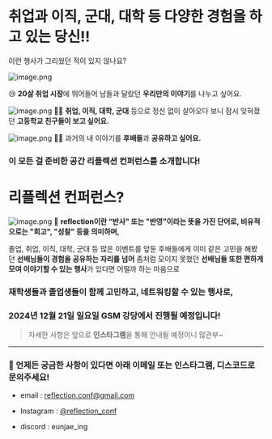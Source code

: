 # 취업과 이직, 군대, 대학 등 다양한 경험을 하고 있는 당신!!
이런 행사가 그리웠던 적이 있지 않나요?

![image.png](https://file.notion.so/f/f/13df8c4f-2ead-4a62-a38d-e24f73c519ba/4ca41ece-1cb4-448b-90d6-24f20c91218f/image.png?table=block&id=254302f8-bfe0-41a6-971b-20aad642994b&spaceId=13df8c4f-2ead-4a62-a38d-e24f73c519ba&expirationTimestamp=1728964800000&signature=JYvn_nZ6c8sDkntVFTL-FzigOt0fO-3eEuyUzhuauBQ&downloadName=image.png)

😢 **20살 취업 시장**에 뛰어들어 남들과 달랐던 **우리만의 이야기**를 나누고 싶어요.

![image.png](https://file.notion.so/f/f/13df8c4f-2ead-4a62-a38d-e24f73c519ba/ec7cc967-e71a-4071-81a4-638bee675636/image.png?table=block&id=0e948136-cb96-4a46-9372-95d672caf593&spaceId=13df8c4f-2ead-4a62-a38d-e24f73c519ba&expirationTimestamp=1728972000000&signature=-Q3aFjwQPoobLID26KBv3hkQLP52FPjq-1cqkCj9lPA&downloadName=image.png)
😵‍💫 **취업, 이직, 대학, 군대** 등으로 정신 없이 살아오다 보니 잠시 잊혀졌던 **고등학교 친구들이 보고 싶어요.**

![image.png](https://file.notion.so/f/f/13df8c4f-2ead-4a62-a38d-e24f73c519ba/ed42dff1-b9ef-47ca-8c5a-8af18517ff2d/image.png?table=block&id=a4950a97-919c-4536-9b0a-a29396732763&spaceId=13df8c4f-2ead-4a62-a38d-e24f73c519ba&expirationTimestamp=1728964800000&signature=DXW0Ym5R7nk3mVFp92eBZdv9-enC7yRxJqKfbeu3d4w&downloadName=image.png)
😮‍💨 과거의 내 이야기를 **후배들**과 **공유하고 싶어요.**

### 이 모든 걸 준비한 공간 리플렉션 컨퍼런스를 소개합니다!

# **리플렉션 컨퍼런스?**
![image.png](https://file.notion.so/f/f/13df8c4f-2ead-4a62-a38d-e24f73c519ba/ea7e4382-a7ad-4904-954e-c23dd9e037c1/image.png?table=block&id=910cd8ee-e7fb-4227-a9c1-c60476cd0783&spaceId=13df8c4f-2ead-4a62-a38d-e24f73c519ba&expirationTimestamp=1728972000000&signature=14hAx4TSFv6sFLyJ6ETZO4U4vy4NrtWS1GqAHCAAXgc&downloadName=image.png)
🧙 **reflection이란 “반사" 또는 "반영"이라는 뜻을 가진 단어로, 비유적으로는 "회고", "성찰" 등을 의미하며,**

졸업, 취업, 이직, 대학, 군대 등 많은 이벤트를 앞둔 후배들에게 이미 같은 고민을 해봤던 **선배님들이 경험을 공유하는 자리를 넘어** 좀처럼 모이지 못했던 **선배님들 또한 편하게 모여 이야기할 수 있는 행사**가 있다면 어떨까 하는 마음으로
### 재학생들과 졸업생들이 함께 고민하고, 네트워킹할 수 있는 행사로,

### **2024년 12월 21일 일요일 GSM 강당**에서 진행될 예정입니다!

> 자세한 사항은 앞으로 **인스타그램**을 통해 안내될 예정이니 많관부~
> 
---
### 🤨 언제든 궁금한 사항이 있다면 아래 이메일 또는 인스타그램, 디스코드로 문의주세요!

- email : [reflection.conf@gmail.com](mailto:reflection.conf@gmail.com)
- Instagram : [@reflection_conf](https://www.instagram.com/reflection_conf/)

- discord : eunjae_ing
